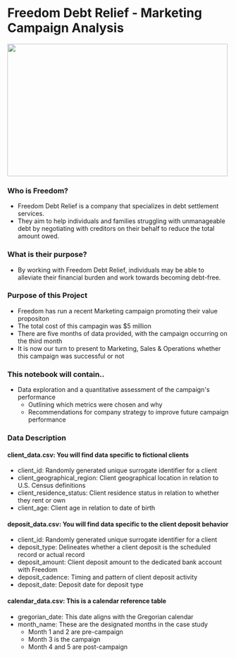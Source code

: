 # Freedom Debt Relief - Marketing Campaign Analysis

<img src="https://media.giphy.com/media/JrXas5ecb4FkwbFpIE/giphy.gif" width="500" height="300"/>

### Who is Freedom?

+ Freedom Debt Relief is a company that specializes in debt settlement services.
+ They aim to help individuals and families struggling with unmanageable debt by negotiating with creditors on their behalf to reduce the total amount owed.

### What is their purpose?

+ By working with Freedom Debt Relief, individuals may be able to alleviate their financial burden and work towards becoming debt-free.

### Purpose of this Project

+ Freedom has run a recent Marketing campaign promoting their value propositon
+ The total cost of this campagin was $5 million
+ There are five months of data provided, with the campaign occurring on the third month
+ It is now our turn to present to Marketing, Sales & Operations whether this campaign was successful or not

### This notebook will contain..

+ Data exploration and a quantitative assessment of the campaign's performance
  - Outlining which metrics were chosen and why
  - Recommendations for company strategy to improve future campaign performance
 
### Data Description
#### client_data.csv: You will find data specific to fictional clients

+ client_id: Randomly generated unique surrogate identifier for a client
+ client_geographical_region: Client geographical location in relation to U.S. Census definitions
+ client_residence_status: Client residence status in relation to whether they rent or own
+ client_age: Client age in relation to date of birth

#### deposit_data.csv: You will find data specific to the client deposit behavior

+ client_id: Randomly generated unique surrogate identifier for a client
+ deposit_type: Delineates whether a client deposit is the scheduled record or actual record
+ deposit_amount: Client deposit amount to the dedicated bank account with Freedom
+ deposit_cadence: Timing and pattern of client deposit activity
+ deposit_date: Deposit date for deposit type

#### calendar_data.csv: This is a calendar reference table

+ gregorian_date: This date aligns with the Gregorian calendar
+ month_name: These are the designated months in the case study
  - Month 1 and 2 are pre-campaign
  - Month 3 is the campaign
  - Month 4 and 5 are post-campaign
